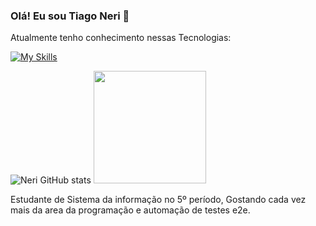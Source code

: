 ### Olá! Eu sou Tiago Neri 🤙
Atualmente tenho conhecimento nessas Tecnologias: 


[![My Skills](https://skillicons.dev/icons?i=java,nodejs,js,cypress,kotlin,mysql&perline=6&theme=light)](https://skillicons.dev)


![Neri GitHub stats](https://github-readme-stats.vercel.app/api?username=TiagoNerii&show_icons=true&theme=shadow_red)
<img height="180em" src="https://github-readme-stats.vercel.app/api/top-langs/?username=TiagoNerii&layout=compact&langs_count=7&theme=shadow_red"/>


 Estudante de Sistema da informação no 5º período, Gostando cada vez mais da area da programação e automação de testes e2e.
